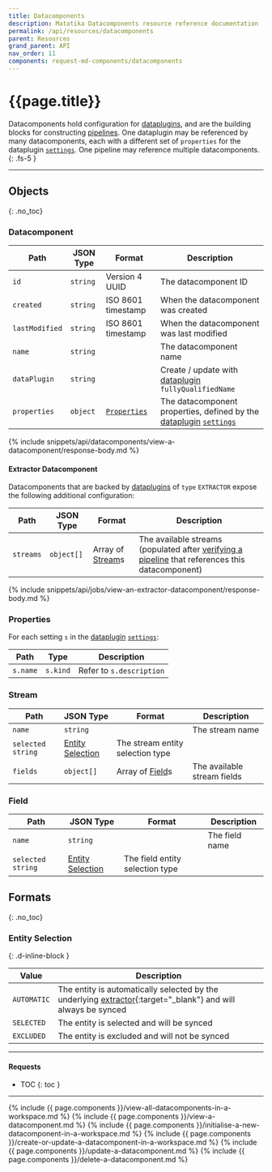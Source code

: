 ```yaml
---
title: Datacomponents
description: Matatika Datacomponents resource reference documentation
permalink: /api/resources/datacomponents
parent: Resources
grand_parent: API
nav_order: 11
components: request-md-components/datacomponents
---
```


# {{page.title}}

Datacomponents hold configuration for [dataplugins](dataplugins), and are the building blocks for constructing [pipelines](pipelines). One dataplugin may be referenced by many datacomponents, each with a different set of `properties` for the dataplugin [`settings`](dataplugins#setting). One pipeline may reference multiple datacomponents.
{: .fs-5 }

---

## Objects
{: .no_toc}

### Datacomponent

Path | JSON Type | Format | Description
---- | ---- | ------ | -----------
`id` | `string` | Version 4 UUID | The datacomponent ID
`created` | `string` | ISO 8601 timestamp | When the datacomponent was created
`lastModified` | `string` | ISO 8601 timestamp | When the datacomponent was last modified
`name` | `string` | | The datacomponent name
`dataPlugin` | `string` | | Create / update with [dataplugin](dataplugins#dataplugin) `fullyQualifiedName`
`properties` | `object` | [`Properties`](#properties) | The datacomponent properties, defined by the [dataplugin](dataplugins) [`settings`](dataplugins#setting)

{% include snippets/api/datacomponents/view-a-datacomponent/response-body.md %}

#### Extractor Datacomponent
Datacomponents that are backed by [dataplugins](dataplugins) of `type` `EXTRACTOR` expose the following additional configuration:

Path | JSON Type | Format | Description
---- | --------- | ------ | -----------
`streams` | `object[]` | Array of [Stream](#stream)s | The available streams (populated after [verifying a pipeline](pipelines#verify-a-pipeline) that references this datacomponent)

{% include snippets/api/jobs/view-an-extractor-datacomponent/response-body.md %}

### Properties

For each setting `s` in the [dataplugin](dataplugins) [`settings`](dataplugins#setting):

Path | Type | Description
---- | ---- | -----------
`s.name` | `s.kind` | Refer to `s.description`

### Stream

Path | JSON Type | Format | Description
---- | --------- | ------ | -----------
`name` | `string` | | The stream name
`selected` `string` | [Entity Selection](#entity-selection) | The stream entity selection type
`fields` | `object[]` | Array of [Field](#fields)s | The available stream fields

### Field

Path | JSON Type | Format | Description
---- | --------- | ------ | -----------
`name` | `string` | | The field name
`selected` `string` | [Entity Selection](#entity-selection) | The field entity selection type

## Formats
{: .no_toc}

### Entity Selection
{: .d-inline-block }

Value | Description
----- | -----------
`AUTOMATIC` | The entity is automatically selected by the underlying [extractor](https://docs.meltano.com/concepts/plugins#extractors){:target="_blank"} and will always be synced
`SELECTED` | The entity is selected and will be synced
`EXCLUDED` | The entity is excluded and will not be synced

---

#### Requests

- TOC
{: toc }

---

{% include {{ page.components }}/view-all-datacomponents-in-a-workspace.md %}
{% include {{ page.components }}/view-a-datacomponent.md %}
{% include {{ page.components }}/initialise-a-new-datacomponent-in-a-workspace.md %}
{% include {{ page.components }}/create-or-update-a-datacomponent-in-a-workspace.md %}
{% include {{ page.components }}/update-a-datacomponent.md %}
{% include {{ page.components }}/delete-a-datacomponent.md %}
